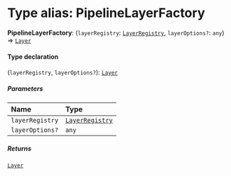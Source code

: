 # Type alias: PipelineLayerFactory

**PipelineLayerFactory**: (`layerRegistry`: [`LayerRegistry`](/en/auto-docs/fixed-layout-editor/interfaces/LayerRegistry.md), `layerOptions?`: `any`) => [`Layer`](/en/auto-docs/fixed-layout-editor/classes/Layer.md)

#### Type declaration

(`layerRegistry`, `layerOptions?`): [`Layer`](/en/auto-docs/fixed-layout-editor/classes/Layer.md)

##### Parameters

| Name | Type |
| :------ | :------ |
| `layerRegistry` | [`LayerRegistry`](/en/auto-docs/fixed-layout-editor/interfaces/LayerRegistry.md) |
| `layerOptions?` | `any` |

##### Returns

[`Layer`](/en/auto-docs/fixed-layout-editor/classes/Layer.md)
